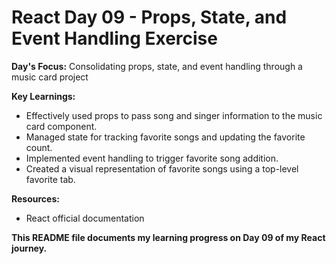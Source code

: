 # React Day 09 - Props, State, and Event Handling Exercise

**Day's Focus:** Consolidating props, state, and event handling through a music card project

**Key Learnings:**
* Effectively used props to pass song and singer information to the music card component.
* Managed state for tracking favorite songs and updating the favorite count.
* Implemented event handling to trigger favorite song addition.
* Created a visual representation of favorite songs using a top-level favorite tab.

**Resources:**
* React official documentation

**This README file documents my learning progress on Day 09 of my React journey.**